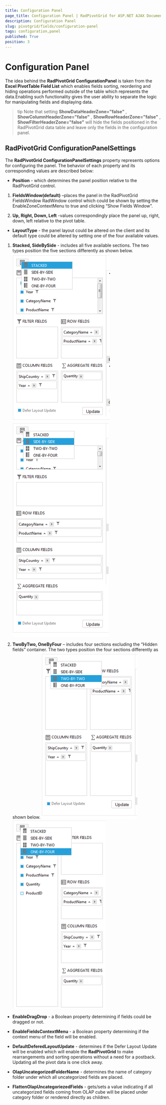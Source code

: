 ```yaml
---
title: Configuration Panel
page_title: Configuration Panel | RadPivotGrid for ASP.NET AJAX Documentation
description: Configuration Panel
slug: pivotgrid/fields/configuration-panel
tags: configuration,panel
published: True
position: 3
---
```


# Configuration Panel



The idea behind the **RadPivotGrid ConfigurationPanel** is taken from the **Excel PivotTable Field List** which enables fields sorting, reordering and hiding operations performed outside of the table which represents the data.Enabling such functionality gives the user ability to separate the logic for manipulating fields and displaying data.

>tip Note that setting **ShowDataHeaderZone="false"** , **ShowColumnHeaderZone="false"** , **ShowRowHeaderZone="false"** , **ShowFilterHeaderZone="false"** will hide the fields positioned in the RadPivotGrid data table and leave only the fields in the configuration panel.
>


## RadPivotGrid ConfigurationPanelSettings

The **RadPivotGrid ConfigurationPanelSettings** property represents options for configuring the panel. The behavior of each property and its corresponding values are described below:

* **Position** - which determines the panel position relative to the RadPivotGrid control.

1. **FieldsWindow(default)** –places the panel in the RadPivotGrid FieldsWindow RadWindow control which could be shown by setting the EnableZoneContextMenu to true and clicking “Show Fields Window”.

2. **Up, Right, Down, Left** -values correspondingly place the panel up, right, down, left relative to the pivot table.

* **LayoutType** - the panel layout could be altered on the client and its default type could be altered by setting one of the four available values.

1. **Stacked, SideBySide** - includes all five available sections. The two types position the five sections differently as shown below.
![pivotgrid-Configuration Panel-Side-Layout](images/pivotgrid-ConfigurationPanel-Side-Layout.png)
![pivotgrid-configuration Panel-Sideby Side-layout](images/pivotgrid-configurationPanel-SidebySide-layout.png)

1. **TwoByTwo, OneByFour** – includes four sections excluding the “Hidden fields” container. The two types position the four sections differently as shown below.
![pivotgrid-configuration Panel-Twoby Two-layout](images/pivotgrid-configurationPanel-TwobyTwo-layout.png)
![pivotgrid-configuration Panel-Fourby Four-layout](images/pivotgrid-configurationPanel-FourbyFour-layout.png)

* **EnableDragDrop** - a Boolean property determining if fields could be dragged or not.

* **EnableFieldsContextMenu** - a Boolean property determining if the context menu of the field will be enabled.

* **DefaultDeferedLayoutUpdate** - determines if the Defer Layout Update will be enabled which will enable the **RadPivotGrid** to make rearrangements and sorting operations without a need for a postback. Updating all the pivot data is one click away.

* **OlapUncategorizedFolderName** - determines the name of category folder under which all uncategorized fields are placed.

* **FlattenOlapUncategoriezedFields** - gets/sets a value indicating if all uncategorized fields coming from OLAP cube will be placed under category folder or rendered directly as children.
